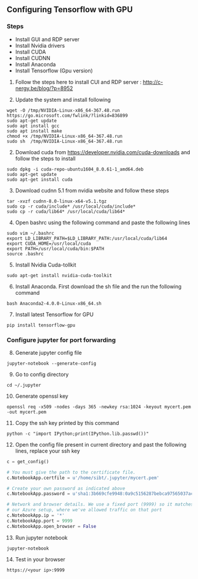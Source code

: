 ## Configuring Tensorflow with GPU
### Steps
- Install GUI and RDP server
- Install Nvidia drivers
- Install CUDA
- Install CUDNN
- Install Anaconda
- Install Tensorflow (Gpu version)

1. Follow the steps here to install CUI and RDP server : http://c-nergy.be/blog/?p=8952

2. Update the system and install following 
```
wget -O /tmp/NVIDIA-Linux-x86_64-367.48.run https://go.microsoft.com/fwlink/?linkid=836899
sudo apt-get update
sudo apt install gcc
sudo apt install make
chmod +x /tmp/NVIDIA-Linux-x86_64-367.48.run
sudo sh  /tmp/NVIDIA-Linux-x86_64-367.48.run
```

2. Download cuda from https://developer.nvidia.com/cuda-downloads and follow the steps to install 
```
sudo dpkg -i cuda-repo-ubuntu1604_8.0.61-1_amd64.deb
sudo apt-get update
sudo apt-get install cuda
```

3. Download cudnn 5.1 from nvidia website and follow these steps
```
tar -xvzf cudnn-8.0-linux-x64-v5.1.tgz
sudo cp -r cuda/include* /usr/local/cuda/include*
sudo cp -r cuda/lib64* /usr/local/cuda/lib64*
```

4. Open bashrc using the following command and paste the following  lines
```
sudo vim ~/.bashrc
export LD_LIBRARY_PATH=$LD_LIBRARY_PATH:/usr/local/cuda/lib64
export CUDA_HOME=/usr/local/cuda
export PATH=/usr/local/cuda/bin:$PATH
source .bashrc
```
5. Install Nvidia Cuda-tollkit
```
sudo apt-get install nvidia-cuda-toolkit
```
6. Install Anaconda. First download the sh file and the run the following command
```
bash Anaconda2-4.0.0-Linux-x86_64.sh
```
7. Install latest Tensorflow for GPU
```
pip install tensorflow-gpu
```

### Configure jupyter for port forwarding
8.	Generate jupyter config file
```
jupyter-notebook --generate-config
```
9. Go to config directory
```
cd ~/.jupyter
```
10. Generate openssl key
```
openssl req -x509 -nodes -days 365 -newkey rsa:1024 -keyout mycert.pem -out mycert.pem
```

11. Copy the ssh key printed by this command	
```
python -c "import IPython;print(IPython.lib.passwd())"
```

12. Open the config file present in current directory and past the following lines, replace your ssh key
``` python
c = get_config()

# You must give the path to the certificate file.
c.NotebookApp.certfile = u'/home/sibt/.jupyter/mycert.pem'

# Create your own password as indicated above
c.NotebookApp.password = u'sha1:3b669cfe9948:0a9c5156287bebca97565037ac075203163074ad'

# Network and browser details. We use a fixed port (9999) so it matches
# our Azure setup, where we've allowed traffic on that port
c.NotebookApp.ip = '*'
c.NotebookApp.port = 9999
c.NotebookApp.open_browser = False
```
13. Run jupyter notebook
```
jupyter-notebook
```
14. Test in your browser
```
https://<your ip>:9999
```
